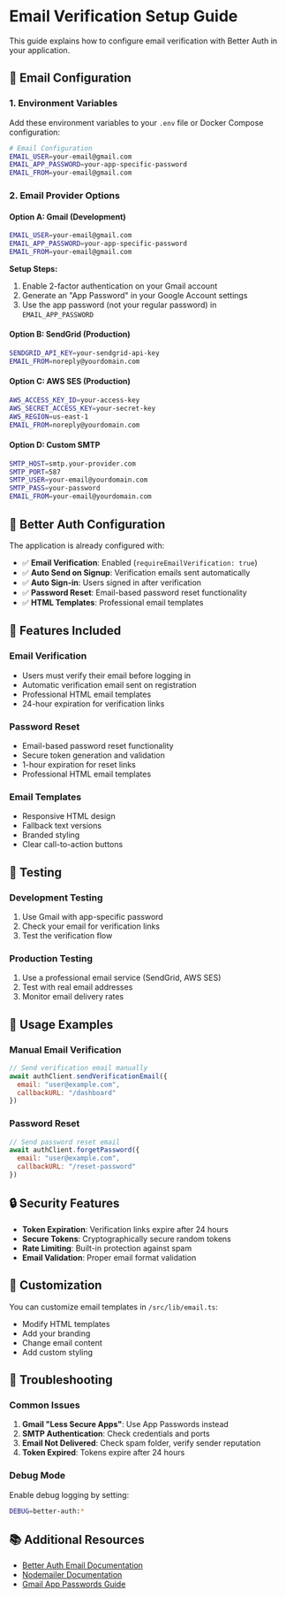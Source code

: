 # Email Verification Setup Guide

This guide explains how to configure email verification with Better Auth in your application.

## 📧 Email Configuration

### 1. Environment Variables

Add these environment variables to your `.env` file or Docker Compose configuration:

```bash
# Email Configuration
EMAIL_USER=your-email@gmail.com
EMAIL_APP_PASSWORD=your-app-specific-password
EMAIL_FROM=your-email@gmail.com
```

### 2. Email Provider Options

#### Option A: Gmail (Development)
```bash
EMAIL_USER=your-email@gmail.com
EMAIL_APP_PASSWORD=your-app-specific-password
EMAIL_FROM=your-email@gmail.com
```

**Setup Steps:**
1. Enable 2-factor authentication on your Gmail account
2. Generate an "App Password" in your Google Account settings
3. Use the app password (not your regular password) in `EMAIL_APP_PASSWORD`

#### Option B: SendGrid (Production)
```bash
SENDGRID_API_KEY=your-sendgrid-api-key
EMAIL_FROM=noreply@yourdomain.com
```

#### Option C: AWS SES (Production)
```bash
AWS_ACCESS_KEY_ID=your-access-key
AWS_SECRET_ACCESS_KEY=your-secret-key
AWS_REGION=us-east-1
EMAIL_FROM=noreply@yourdomain.com
```

#### Option D: Custom SMTP
```bash
SMTP_HOST=smtp.your-provider.com
SMTP_PORT=587
SMTP_USER=your-email@yourdomain.com
SMTP_PASS=your-password
EMAIL_FROM=your-email@yourdomain.com
```

## 🔧 Better Auth Configuration

The application is already configured with:

- ✅ **Email Verification**: Enabled (`requireEmailVerification: true`)
- ✅ **Auto Send on Signup**: Verification emails sent automatically
- ✅ **Auto Sign-in**: Users signed in after verification
- ✅ **Password Reset**: Email-based password reset functionality
- ✅ **HTML Templates**: Professional email templates

## 🚀 Features Included

### Email Verification
- Users must verify their email before logging in
- Automatic verification email sent on registration
- Professional HTML email templates
- 24-hour expiration for verification links

### Password Reset
- Email-based password reset functionality
- Secure token generation and validation
- 1-hour expiration for reset links
- Professional HTML email templates

### Email Templates
- Responsive HTML design
- Fallback text versions
- Branded styling
- Clear call-to-action buttons

## 🧪 Testing

### Development Testing
1. Use Gmail with app-specific password
2. Check your email for verification links
3. Test the verification flow

### Production Testing
1. Use a professional email service (SendGrid, AWS SES)
2. Test with real email addresses
3. Monitor email delivery rates

## 📝 Usage Examples

### Manual Email Verification
```javascript
// Send verification email manually
await authClient.sendVerificationEmail({
  email: "user@example.com",
  callbackURL: "/dashboard"
})
```

### Password Reset
```javascript
// Send password reset email
await authClient.forgetPassword({
  email: "user@example.com",
  callbackURL: "/reset-password"
})
```

## 🔒 Security Features

- **Token Expiration**: Verification links expire after 24 hours
- **Secure Tokens**: Cryptographically secure random tokens
- **Rate Limiting**: Built-in protection against spam
- **Email Validation**: Proper email format validation

## 🎨 Customization

You can customize email templates in `/src/lib/email.ts`:

- Modify HTML templates
- Add your branding
- Change email content
- Add custom styling

## 🚨 Troubleshooting

### Common Issues

1. **Gmail "Less Secure Apps"**: Use App Passwords instead
2. **SMTP Authentication**: Check credentials and ports
3. **Email Not Delivered**: Check spam folder, verify sender reputation
4. **Token Expired**: Tokens expire after 24 hours

### Debug Mode
Enable debug logging by setting:
```bash
DEBUG=better-auth:*
```

## 📚 Additional Resources

- [Better Auth Email Documentation](https://better-auth.com/docs/concepts/email)
- [Nodemailer Documentation](https://nodemailer.com/about/)
- [Gmail App Passwords Guide](https://support.google.com/accounts/answer/185833)

